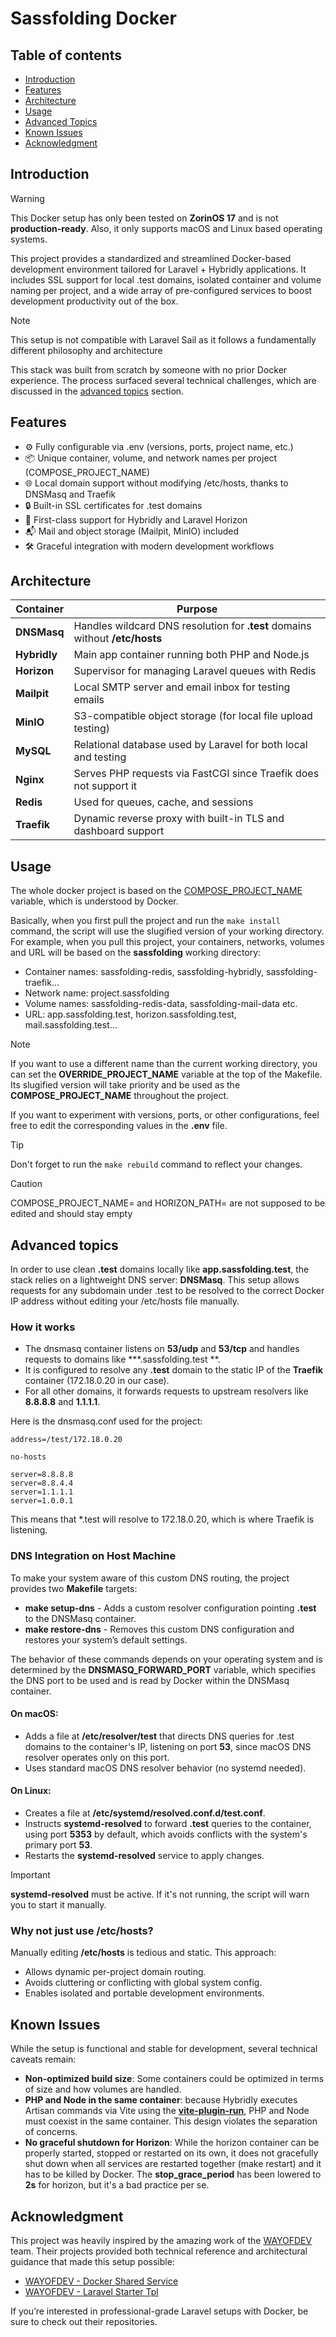 # Sassfolding Docker

## Table of contents

- [Introduction](#introduction)
- [Features](#features)
- [Architecture](#architecture)
- [Usage](#usage)
- [Advanced Topics](#advanced-topics)
- [Known Issues](#known-issues)
- [Acknowledgment](#acknowledgment)

## Introduction

> [!WARNING]
> This Docker setup has only been tested on **ZorinOS 17** and is not **production-ready**.
> Also, it only supports macOS and Linux based operating systems.

This project provides a standardized and streamlined Docker-based development environment tailored for Laravel +
Hybridly
applications. It includes SSL support for local .test domains, isolated container and volume naming per project, and a
wide array of pre-configured services to boost development productivity out of the box.

> [!NOTE]
> This setup is not compatible with Laravel Sail as it follows a fundamentally different philosophy and architecture

This stack was built from scratch by someone with no prior Docker experience. The process surfaced several technical
challenges, which are discussed in the [advanced topics](#advanced-topics) section.

## Features

- ⚙️ Fully configurable via .env (versions, ports, project name, etc.)
- 📦 Unique container, volume, and network names per project (COMPOSE_PROJECT_NAME)
- 🌐 Local domain support without modifying /etc/hosts, thanks to DNSMasq and Traefik
- 🔒 Built-in SSL certificates for .test domains
- 🚀 First-class support for Hybridly and Laravel Horizon
- 📬 Mail and object storage (Mailpit, MinIO) included
- 🛠️ Graceful integration with modern development workflows

## Architecture

| Container    | Purpose                                                                      |
|--------------|------------------------------------------------------------------------------|
| **DNSMasq**  | Handles wildcard DNS resolution for **.test** domains without **/etc/hosts** |
| **Hybridly** | Main app container running both PHP and Node.js                              |
| **Horizon**  | Supervisor for managing Laravel queues with Redis                            |
| **Mailpit**  | Local SMTP server and email inbox for testing emails                         |
| **MinIO**    | S3-compatible object storage (for local file upload testing)                 |
| **MySQL**    | Relational database used by Laravel for both local and testing               |
| **Nginx**    | Serves PHP requests via FastCGI since Traefik does not support it            |
| **Redis**    | Used for queues, cache, and sessions                                         |
| **Traefik**  | Dynamic reverse proxy with built-in TLS and dashboard support                |

## Usage

The whole docker project is based on
the [COMPOSE_PROJECT_NAME](https://docs.docker.com/compose/how-tos/environment-variables/envvars/#compose_project_name)
variable, which is understood by Docker.

Basically, when you first pull the project and run the ```make install``` command, the script will use the slugified
version of your working directory. For example, when you pull this project, your containers, networks, volumes and URL
will be based on the **sassfolding** working directory:

- Container names: sassfolding-redis, sassfolding-hybridly, sassfolding-traefik...
- Network name: project.sassfolding
- Volume names: sassfolding-redis-data, sassfolding-mail-data etc.
- URL: app.sassfolding.test, horizon.sassfolding.test, mail.sassfolding.test...

> [!NOTE]
> If you want to use a different name than the current working directory, you can set the **OVERRIDE_PROJECT_NAME**
> variable at the top of the Makefile. Its slugified version will take priority and be used as the
> **COMPOSE_PROJECT_NAME** throughout the project.

If you want to experiment with versions, ports, or other configurations, feel free to edit the corresponding values
in the **.env** file.

> [!TIP]
> Don't forget to run the ```make rebuild``` command to reflect your changes.

> [!CAUTION]
> COMPOSE_PROJECT_NAME= and HORIZON_PATH= are not supposed to be edited and should stay empty

## Advanced topics

In order to use clean **.test** domains locally like **app.sassfolding.test**, the stack relies on a lightweight
DNS server: **DNSMasq**. This setup allows requests for any subdomain under .test to be resolved to the correct Docker
IP
address without editing your /etc/hosts file manually.

### How it works

- The dnsmasq container listens on **53/udp** and **53/tcp** and handles requests to domains like ***.sassfolding.test
  **.
- It is configured to resolve any **.test** domain to the static IP of the **Traefik** container (172.18.0.20 in our
  case).
- For all other domains, it forwards requests to upstream resolvers like **8.8.8.8** and **1.1.1.1**.

Here is the dnsmasq.conf used for the project:

```apacheconf
address=/test/172.18.0.20

no-hosts

server=8.8.8.8
server=8.8.4.4
server=1.1.1.1
server=1.0.0.1
```

This means that *.test will resolve to 172.18.0.20, which is where Traefik is listening.

### DNS Integration on Host Machine

To make your system aware of this custom DNS routing, the project provides two **Makefile** targets:

- **make setup-dns** - Adds a custom resolver configuration pointing **.test** to the DNSMasq container.
- **make restore-dns** - Removes this custom DNS configuration and restores your system’s default settings.

The behavior of these commands depends on your operating system and is determined by the **DNSMASQ_FORWARD_PORT**
variable, which specifies the DNS port to be used and is read by Docker within the DNSMasq container.

#### On macOS:

- Adds a file at **/etc/resolver/test** that directs DNS queries for .test domains to the container's IP, listening on
  port **53**, since macOS DNS resolver operates only on this port.
- Uses standard macOS DNS resolver behavior (no systemd needed).

#### On Linux:

- Creates a file at **/etc/systemd/resolved.conf.d/test.conf**.
- Instructs **systemd-resolved** to forward **.test** queries to the container, using port **5353** by default, which
  avoids conflicts with the system's primary port **53**.
- Restarts the **systemd-resolved** service to apply changes.

> [!IMPORTANT]
> **systemd-resolved** must be active. If it's not running, the script will warn you to start it manually.

### Why not just use /etc/hosts?

Manually editing **/etc/hosts** is tedious and static. This approach:

- Allows dynamic per-project domain routing.
- Avoids cluttering or conflicting with global system config.
- Enables isolated and portable development environments.

## Known Issues

While the setup is functional and stable for development, several technical caveats remain:

- **Non-optimized build size**: Some containers could be optimized in terms of size and how volumes are handled.
- **PHP and Node in the same container**: because Hybridly executes Artisan commands via Vite using the
  [**vite-plugin-run**](https://hybridly.dev/configuration/vite#run), PHP and Node must coexist in the same container.
  This design violates the separation of concerns.
- **No graceful shutdown for Horizon**: While the horizon container can be properly started, stopped or restarted on its
  own, it does not gracefully shut down when all services are restarted together (make restart) and it has to be killed
  by
  Docker. The **stop_grace_period** has been lowered to **2s** for horizon, but it's a bad practice per se.

## Acknowledgment

This project was heavily inspired by the amazing work of the [WAYOFDEV](https://github.com/wayofdev) team. Their
projects provided both technical reference and architectural guidance that made this setup possible:

- [WAYOFDEV - Docker Shared Service](https://github.com/wayofdev/docker-shared-service)
- [WAYOFDEV - Laravel Starter Tpl](https://github.com/wayofdev/laravel-starter-tpl)

If you’re interested in professional-grade Laravel setups with Docker, be sure to check out their repositories.
